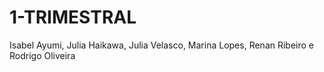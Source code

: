 # 1-TRIMESTRAL
Isabel Ayumi, Julia Haikawa, Julia Velasco, Marina Lopes, Renan Ribeiro e Rodrigo Oliveira
